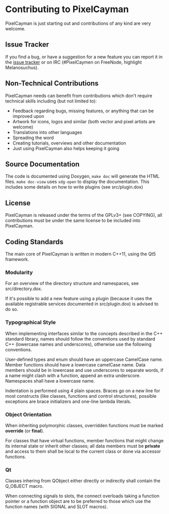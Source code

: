 Contributing to PixelCayman
===========================

PixelCayman is just starting out and contributions of any kind are very welcome.

Issue Tracker
-------------

If you find a bug, or have a suggestion for a new feature you can report it
in the [issue tracker](https://github.com/mbasaglia/PixelCayman/issues) or
on IRC (#PixelCaymen on FreeNode, highlight Melanosuchus).

Non-Technical Contributions
---------------------------

PixelCayman needs can benefit from contributions which don't require
technical skills including (but not limited to):

 * Feedback regarding bugs, missing features,
   or anything that can be improved upon
 * Artwork for icons, logos and similar
   (both vector and pixel artists are welcome)
 * Translations into other languages
 * Spreading the word
 * Creating tutorials, overviews and other documentation
 * Just using PixelCayman also helps keeping it going

Source Documentation
--------------------

The code is documented using Doxygen, `make doc` will generate the HTML files.
`make doc-view` uses `xdg-open` to display the documentation.
This includes some details on how to write plugins (see src/plugin.dox)

License
-------

PixelCayman is released under the terms of the GPLv3+ (see COPYING), all
contributions must be under the same license to be included into PixelCayman.

Coding Standards
----------------
The main core of PixelCayman is written in modern C++11, using the Qt5
framework.

### Modularity

For an overview of the directory structure and namespaces, see src/directory.dox.

If it's possible to add a new feature using a plugin (because it uses the
available registrable services documented in src/plugin.dox)
is advised to do so.

### Typographical Style

When implementing interfaces similar to the concepts described in the C++
standard library, names should follow the conventions used by standard C++
(lowercase names and underscores), otherwise use the following conventions.

User-defined types and enum should have an uppercase CamelCase name.
Member functions should have a lowercase camelCase name.
Data members should be in lowercase and use underscores to separate words,
if a name might clash with a function, append an extra underscore.
Namespaces shall have a lowercase name.

Indentation is performed using 4 plain spaces.
Braces go on a new line for most constructs (like classes, functions and
control structures), possible exceptions are brace initializers and
one-line lambda literals.

### Object Orientation

When inheriting polymorphic classes, overridden functions must be marked
**override** (or **final**).

For classes that have virtual functions, member functions that might change
its internal state or inherit other classes; all data members must be
**private** and access to them shall be local to the current class or done
via accessor functions.

### Qt

Classes inhering from QObject either directly or indirectly shall contain
the Q_OBJECT macro.

When connecting signals to slots, the connect overloads taking a
function pointer or a function object are to be preferred to those which
use the function names (with SIGNAL and SLOT macros).
